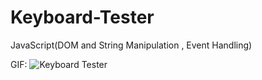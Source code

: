 # Keyboard-Tester
JavaScript(DOM and String Manipulation , Event Handling)

GIF:
![Keyboard Tester](https://user-images.githubusercontent.com/92850417/225562475-3ad72131-a94d-46b9-971f-e4b0ce120077.gif)
